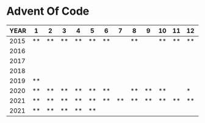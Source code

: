 # Advent Of Code

|YEAR|1|2|3|4|5|6|7|8|9|10|11|12|13|14|15|16|17|18|19|20|21|22|23|24|25|
|------|------|------|------|------|------|------|------|------|------|------|------|------|------|------|------|------|------|------|------|------|------|------|------|------|------|
|2015|**|**|**|**|**|**||**||**|**|**||**|**|**||||**|**|||||
|2016||||||||||||||||||||||||||
|2017||||||||||||||||||||||||||
|2018||||||||||||||||||||||||||
|2019|**|||||||||||||||||||||||||
|2020|**|**|**|**|**|**||**|**|**||*|**|*||||||||||||
|2021|**|**|**|**|**|**|**|**|**|**|**|**|**|**|**|**|**|**||**|**|**|**|**|**|
|2021|**|**|**|**|**|||||||||||||||||||||
